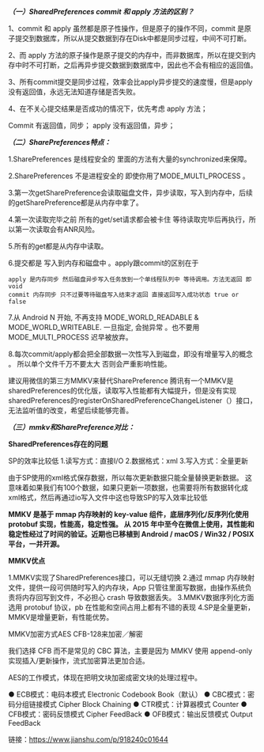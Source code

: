 ***（一）SharedPreferences  commit 和 apply 方法的区别？***

1、commit 和 apply 虽然都是原子性操作，但是原子的操作不同，commit 是原子提交到数据库，所以从提交数据到存在Disk中都是同步过程，中间不可打断。

2、而 apply 方法的原子操作是原子提交的内存中，而非数据库，所以在提交到内存中时不可打断，之后再异步提交数据到数据库中，因此也不会有相应的返回值。

3、所有commit提交是同步过程，效率会比apply异步提交的速度慢，但是apply没有返回值，永远无法知道存储是否失败。

4、在不关心提交结果是否成功的情况下，优先考虑 apply 方法；

  Commit  有返回值，同步；
  apply   没有返回值，异步；
  
  
  
***（二）SharePreferences特点：***

1.SharePreferences 是线程安全的 里面的方法有大量的synchronized来保障。

2.SharePreferences 不是进程安全的 即使你用了MODE_MULTI_PROCESS 。

3.第一次getSharePreference会读取磁盘文件，异步读取，写入到内存中，后续的getSharePreference都是从内存中拿了。

4.第一次读取完毕之前 所有的get/set请求都会被卡住 等待读取完毕后再执行，所以第一次读取会有ANR风险。

5.所有的get都是从内存中读取。

6.提交都是 写入到内存和磁盘中 。apply跟commit的区别在于

    apply 是内存同步 然后磁盘异步写入任务放到一个单线程队列中 等待调用。方法无返回 即void
    commit 内存同步 只不过要等待磁盘写入结束才返回 直接返回写入成功状态 true or false
    
7.从 Android N 开始, 不再支持 MODE_WORLD_READABLE & MODE_WORLD_WRITEABLE. 一旦指定, 会抛异常 。也不要用MODE_MULTI_PROCESS 迟早被放弃。

8.每次commit/apply都会把全部数据一次性写入到磁盘，即没有增量写入的概念 。 所以单个文件千万不要太大 否则会严重影响性能。

建议用微信的第三方MMKV来替代SharePreference
腾讯有一个MMKV是sharedPreferences的优化版，读取写入性能都有大幅提升，但是没有实现sharedPreferences的registerOnSharedPreferenceChangeListener（）接口，
无法监听值的改变，希望后续能够完善。


***（三）mmkv和SharePreference对比：***

**SharedPreferences存在的问题**

  SP的效率比较低
  1.读写方式：直接I/O
  2.数据格式：xml
  3.写入方式：全量更新

由于SP使用的xml格式保存数据，所以每次更新数据只能全量替换更新数据。
这意味着如果我们有100个数据，如果只更新一项数据，也需要将所有数据转化成xml格式，然后再通过io写入文件中这也导致SP的写入效率比较低

**MMKV 是基于 mmap 内存映射的 key-value 组件，底层序列化/反序列化使用 protobuf 实现，性能高，稳定性强。
从 2015 年中至今在微信上使用，其性能和稳定性经过了时间的验证。近期也已移植到 Android / macOS / Win32 / POSIX 平台，一并开源。**

**MMKV优点**

  1.MMKV实现了SharedPreferences接口，可以无缝切换
  2.通过 mmap 内存映射文件，提供一段可供随时写入的内存块，App 只管往里面写数据，由操作系统负责将内存回写到文件，不必担心 crash 导致数据丢失。
  3.MMKV数据序列化方面选用 protobuf 协议，pb 在性能和空间占用上都有不错的表现
  4.SP是全量更新，MMKV是增量更新，有性能优势。

MMKV加密方式AES CFB-128来加密／解密

我们选择 CFB 而不是常见的 CBC 算法，主要是因为 MMKV 使用 append-only 实现插入/更新操作，流式加密算法更加合适。

AES的工作模式，体现在把明文块加密成密文块的处理过程中。

  ● ECB模式：电码本模式 Electronic Codebook Book（默认）
  ● CBC模式：密码分组链接模式 Cipher Block Chaining
  ● CTR模式：计算器模式 Counter
  ● CFB模式：密码反馈模式 Cipher FeedBack
  ● OFB模式：输出反馈模式 Output FeedBack


链接：https://www.jianshu.com/p/918240c01644

